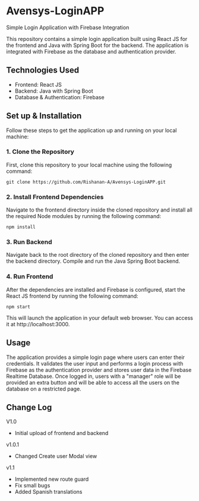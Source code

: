 # Avensys-LoginAPP

Simple Login Application with Firebase Integration

This repository contains a simple login application built using React JS for the frontend and Java with Spring Boot for the backend. The application is integrated with Firebase as the database and authentication provider.

## Technologies Used

- Frontend: React JS
- Backend: Java with Spring Boot
- Database & Authentication: Firebase

## Set up & Installation

Follow these steps to get the application up and running on your local machine:

### 1. Clone the Repository
First, clone this repository to your local machine using the following command:
```
git clone https://github.com/Rishanan-A/Avensys-LoginAPP.git
```

### 2. Install Frontend Dependencies
Navigate to the frontend directory inside the cloned repository and install all the required Node modules by running the following command:
```
npm install
```

### 3. Run Backend
Navigate back to the root directory of the cloned repository and then enter the backend directory. Compile and run the Java Spring Boot backend.

### 4. Run Frontend
After the dependencies are installed and Firebase is configured, start the React JS frontend by running the following command:
```
npm start
```

This will launch the application in your default web browser. You can access it at http://localhost:3000.

## Usage

The application provides a simple login page where users can enter their credentials. It validates the user input and performs a login process with Firebase as the authentication provider and stores user data in the Firebase Realtime Database. Once logged in, users with a "manager" role will be provided an extra button and will be able to access all the users on the database on a restricted page.

## Change Log

V1.0 
- Initial upload of frontend and backend

v1.0.1
- Changed Create user Modal view

v1.1
- Implemented new route guard
- Fix small bugs
- Added Spanish translations
